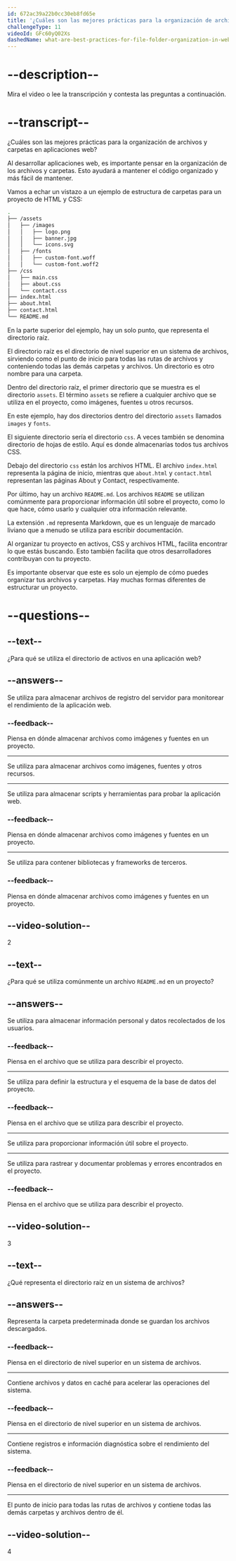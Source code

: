 ```yaml
---
id: 672ac39a22b0cc30eb8fd65e
title: '¿Cuáles son las mejores prácticas para la organización de archivos/carpetas en aplicaciones web?'
challengeType: 11
videoId: GFc60yQ02Xs
dashedName: what-are-best-practices-for-file-folder-organization-in-web-applications
---
```


# --description--

Mira el video o lee la transcripción y contesta las preguntas a continuación.

# --transcript--

¿Cuáles son las mejores prácticas para la organización de archivos y carpetas en aplicaciones web?

Al desarrollar aplicaciones web, es importante pensar en la organización de los archivos y carpetas. Esto ayudará a mantener el código organizado y más fácil de mantener.

Vamos a echar un vistazo a un ejemplo de estructura de carpetas para un proyecto de HTML y CSS:

```bash
.
├── /assets
│   ├── /images
│   │   ├── logo.png
│   │   ├── banner.jpg
│   │   └── icons.svg
│   ├── /fonts
│   │   ├── custom-font.woff
│   │   └── custom-font.woff2
├── /css
│   ├── main.css
│   ├── about.css
│   └── contact.css
├── index.html
├── about.html
├── contact.html
└── README.md
```

En la parte superior del ejemplo, hay un solo punto, que representa el directorio raíz.

El directorio raíz es el directorio de nivel superior en un sistema de archivos, sirviendo como el punto de inicio para todas las rutas de archivos y conteniendo todas las demás carpetas y archivos. Un directorio es otro nombre para una carpeta.

Dentro del directorio raíz, el primer directorio que se muestra es el directorio `assets`. El término `assets` se refiere a cualquier archivo que se utiliza en el proyecto, como imágenes, fuentes u otros recursos.

En este ejemplo, hay dos directorios dentro del directorio `assets` llamados `images` y `fonts`.

El siguiente directorio sería el directorio `css`. A veces también se denomina directorio de hojas de estilo. Aquí es donde almacenarías todos tus archivos CSS.

Debajo del directorio `css` están los archivos HTML. El archivo `index.html` representa la página de inicio, mientras que `about.html` y `contact.html` representan las páginas About y Contact, respectivamente.

Por último, hay un archivo `README.md`. Los archivos `README` se utilizan comúnmente para proporcionar información útil sobre el proyecto, como lo que hace, cómo usarlo y cualquier otra información relevante.

La extensión `.md` representa Markdown, que es un lenguaje de marcado liviano que a menudo se utiliza para escribir documentación.

Al organizar tu proyecto en activos, CSS y archivos HTML, facilita encontrar lo que estás buscando. Esto también facilita que otros desarrolladores contribuyan con tu proyecto.

Es importante observar que este es solo un ejemplo de cómo puedes organizar tus archivos y carpetas. Hay muchas formas diferentes de estructurar un proyecto.

# --questions--

## --text--

¿Para qué se utiliza el directorio de activos en una aplicación web?

## --answers--

Se utiliza para almacenar archivos de registro del servidor para monitorear el rendimiento de la aplicación web.

### --feedback--

Piensa en dónde almacenar archivos como imágenes y fuentes en un proyecto.

---

Se utiliza para almacenar archivos como imágenes, fuentes y otros recursos.

---

Se utiliza para almacenar scripts y herramientas para probar la aplicación web.

### --feedback--

Piensa en dónde almacenar archivos como imágenes y fuentes en un proyecto.

---

Se utiliza para contener bibliotecas y frameworks de terceros.

### --feedback--

Piensa en dónde almacenar archivos como imágenes y fuentes en un proyecto.

## --video-solution--

2

## --text--

¿Para qué se utiliza comúnmente un archivo `README.md` en un proyecto?

## --answers--

Se utiliza para almacenar información personal y datos recolectados de los usuarios.

### --feedback--

Piensa en el archivo que se utiliza para describir el proyecto.

---

Se utiliza para definir la estructura y el esquema de la base de datos del proyecto.

### --feedback--

Piensa en el archivo que se utiliza para describir el proyecto.

---

Se utiliza para proporcionar información útil sobre el proyecto.

---

Se utiliza para rastrear y documentar problemas y errores encontrados en el proyecto.

### --feedback--

Piensa en el archivo que se utiliza para describir el proyecto.

## --video-solution--

3

## --text--

¿Qué representa el directorio raíz en un sistema de archivos?

## --answers--

Representa la carpeta predeterminada donde se guardan los archivos descargados.

### --feedback--

Piensa en el directorio de nivel superior en un sistema de archivos.

---

Contiene archivos y datos en caché para acelerar las operaciones del sistema.

### --feedback--

Piensa en el directorio de nivel superior en un sistema de archivos.

---

Contiene registros e información diagnóstica sobre el rendimiento del sistema.

### --feedback--

Piensa en el directorio de nivel superior en un sistema de archivos.

---

El punto de inicio para todas las rutas de archivos y contiene todas las demás carpetas y archivos dentro de él.

## --video-solution--

4
